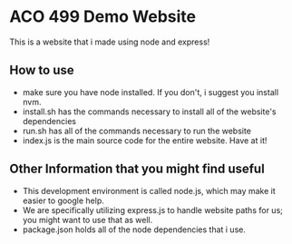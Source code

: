 # ACO 499 Demo Website

This is a website that i made using node and express!

## How to use

- make sure you have node installed. If you don't, i suggest you install nvm.
- install.sh has the commands necessary to install all of the website's dependencies
- run.sh has all of the commands necessary to run the website 
- index.js is the main source code for the entire website. Have at it!

## Other Information that you might find useful

- This development environment is called node.js, which may make it easier to google help.
- We are specifically utilizing express.js to handle website paths for us; you might want to use that as well. 
- package.json holds all of the node dependencies that i use. 
